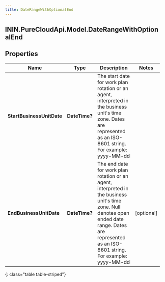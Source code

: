 ```yaml
---
title: DateRangeWithOptionalEnd
---
```

## ININ.PureCloudApi.Model.DateRangeWithOptionalEnd

## Properties

|Name | Type | Description | Notes|
|------------ | ------------- | ------------- | -------------|
| **StartBusinessUnitDate** | **DateTime?** | The start date for work plan rotation or an agent, interpreted in the business unit&#39;s time zone. Dates are represented as an ISO-8601 string. For example: yyyy-MM-dd | |
| **EndBusinessUnitDate** | **DateTime?** | The end date for work plan rotation or an agent, interpreted in the business unit&#39;s time zone. Null denotes open ended date range. Dates are represented as an ISO-8601 string. For example: yyyy-MM-dd | [optional] |
{: class="table table-striped"}


